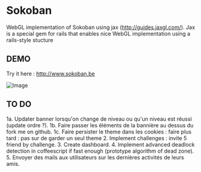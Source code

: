 Sokoban
=======

WebGL implementation of Sokoban using jax (http://guides.jaxgl.com/).
Jax is a special gem for rails that enables nice WebGL implementation using a rails-style stucture

DEMO
----

Try it here : http://www.sokoban.be

![Image](https://github.com/MichaelHoste/sokoban/raw/master/sokoban.png)

TO DO
-----

 1a. Updater banner lorsqu'on change de niveau ou qu'un niveau est réussi (update ordre ?).
 1b. Faire passer les éléments de la bannière au dessus du fork me on github.
 1c. Faire persister le theme dans les cookies : faire plus tard : pas sur de garder un seul theme
 2.  Implement challenges : invite 5 friend by challenge.
 3.  Create dashboard.
 4.  Implement advanced deadlock detection in coffeescript if fast enough (prototype algorithm of dead zone).
 5.  Envoyer des mails aux utilisateurs sur les dernières activités de leurs amis.